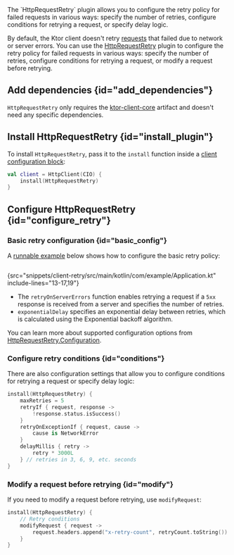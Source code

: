 [//]: # (title: Retrying failed requests)

<show-structure for="chapter" depth="2"/>

<tldr>
<var name="example_name" value="client-retry"/>
<include from="lib.topic" element-id="download_example"/>
</tldr>

<link-summary>
The `HttpRequestRetry` plugin allows you to configure the retry policy for failed requests in various ways: specify the number of retries, configure conditions for retrying a request, or specify delay logic.
</link-summary>

By default, the Ktor client doesn't retry [requests](request.md) that failed due to network or server errors.
You can use the [HttpRequestRetry](https://api.ktor.io/ktor-client/ktor-client-core/io.ktor.client.plugins/-http-request-retry/index.html) plugin to configure the retry policy for failed requests in various ways: specify the number of retries, configure conditions for retrying a request, or modify a request before retrying.



## Add dependencies {id="add_dependencies"}
`HttpRequestRetry` only requires the [ktor-client-core](client-dependencies.md) artifact and doesn't need any specific dependencies.

## Install HttpRequestRetry {id="install_plugin"}

To install `HttpRequestRetry`, pass it to the `install` function inside a [client configuration block](create-client.md#configure-client):
```kotlin
val client = HttpClient(CIO) {
    install(HttpRequestRetry)
}
```


## Configure HttpRequestRetry {id="configure_retry"}

### Basic retry configuration {id="basic_config"}

A [runnable example](https://github.com/ktorio/ktor-documentation/tree/%ktor_version%/codeSnippets/snippets/client-retry) below shows how to configure the basic retry policy:

```kotlin
```
{src="snippets/client-retry/src/main/kotlin/com/example/Application.kt" include-lines="13-17,19"}

* The `retryOnServerErrors` function enables retrying a request if a `5xx` response is received from a server and specifies the number of retries.
* `exponentialDelay` specifies an exponential delay between retries, which is calculated using the Exponential backoff algorithm.

You can learn more about supported configuration options from [HttpRequestRetry.Configuration](https://api.ktor.io/ktor-client/ktor-client-core/io.ktor.client.plugins/-http-request-retry/-configuration/index.html).

### Configure retry conditions {id="conditions"}

There are also configuration settings that allow you to configure conditions for retrying a request or specify delay logic:

```kotlin
install(HttpRequestRetry) {
    maxRetries = 5
    retryIf { request, response ->
        !response.status.isSuccess()
    }
    retryOnExceptionIf { request, cause -> 
        cause is NetworkError 
    }
    delayMillis { retry -> 
        retry * 3000L 
    } // retries in 3, 6, 9, etc. seconds
}
```

### Modify a request before retrying {id="modify"}

If you need to modify a request before retrying, use `modifyRequest`:

```kotlin
install(HttpRequestRetry) {
    // Retry conditions
    modifyRequest { request ->
        request.headers.append("x-retry-count", retryCount.toString())
    }
}
```
